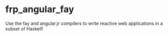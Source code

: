 frp_angular_fay
===============

Use the fay and angular.jr compilers to write reactive web applications in a subset of Haskell!